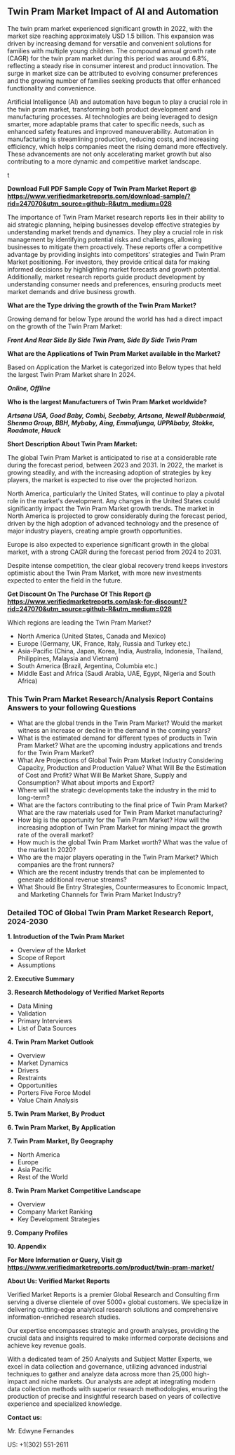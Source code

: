 <h2>Twin Pram Market Impact of AI and Automation</h2><p>The twin pram market experienced significant growth in 2022, with the market size reaching approximately USD 1.5 billion. This expansion was driven by increasing demand for versatile and convenient solutions for families with multiple young children. The compound annual growth rate (CAGR) for the twin pram market during this period was around 6.8%, reflecting a steady rise in consumer interest and product innovation. The surge in market size can be attributed to evolving consumer preferences and the growing number of families seeking products that offer enhanced functionality and convenience.</p><p>Artificial Intelligence (AI) and automation have begun to play a crucial role in the twin pram market, transforming both product development and manufacturing processes. AI technologies are being leveraged to design smarter, more adaptable prams that cater to specific needs, such as enhanced safety features and improved maneuverability. Automation in manufacturing is streamlining production, reducing costs, and increasing efficiency, which helps companies meet the rising demand more effectively. These advancements are not only accelerating market growth but also contributing to a more dynamic and competitive market landscape.</p>t</p><p id="" class=""><strong>Download Full PDF Sample Copy of Twin Pram Market Report @ <a href="https://www.verifiedmarketreports.com/download-sample/?rid=247070&utm_source=github-R&utm_medium=028" target="_blank">https://www.verifiedmarketreports.com/download-sample/?rid=247070&utm_source=github-R&utm_medium=028</a></strong></p><p>The importance of&nbsp;Twin Pram Market research reports lies in their ability to aid strategic planning, helping businesses develop effective strategies by understanding market trends and dynamics. They play a crucial role in risk management by identifying potential risks and challenges, allowing businesses to mitigate them proactively. These reports offer a competitive advantage by providing insights into competitors' strategies and Twin Pram Market positioning. For investors, they provide critical data for making informed decisions by highlighting market forecasts and growth potential. Additionally, market research reports guide product development by understanding consumer needs and preferences, ensuring products meet market demands and drive business growth.</p><p><strong>What are the&nbsp;Type driving the growth of the Twin Pram Market?</strong></p><p id="" class="">Growing demand for below Type around the world has had a direct impact on the growth of the Twin Pram Market:</p><em><strong>Front And Rear Side By Side Twin Pram, Side By Side Twin Pram</strong></em></p><strong>What are the&nbsp;Applications&nbsp;of Twin Pram Market available in the Market?</strong></p><p id="" class="">Based on Application the Market is categorized into Below types that held the largest Twin Pram Market share In 2024.</p><em><strong>Online, Offline</strong></em></p><strong>Who is the largest Manufacturers of Twin Pram Market worldwide?</strong></p><p><em><strong>Artsana USA, Good Baby, Combi, Seebaby, Artsana, Newell Rubbermaid, Shenma Group, BBH, Mybaby, Aing, Emmaljunga, UPPAbaby, Stokke, Roadmate, Hauck</strong></em></p><p id="" class=""><strong>Short Description About Twin Pram Market:</strong></p><p>The global Twin Pram Market is anticipated to rise at a considerable rate during the forecast period, between 2023 and 2031. In 2022, the market is growing steadily, and with the increasing adoption of strategies by key players, the market is expected to rise over the projected horizon.</p><p>North America, particularly the United States, will continue to play a pivotal role in the market's development. Any changes in the United States could significantly impact the Twin Pram Market growth trends. The market in North America is projected to grow considerably during the forecast period, driven by the high adoption of advanced technology and the presence of major industry players, creating ample growth opportunities.</p><p>Europe is also expected to experience significant growth in the global market, with a strong CAGR during the forecast period from 2024 to 2031.</p><p>Despite intense competition, the clear global recovery trend keeps investors optimistic about the Twin Pram Market, with more new investments expected to enter the field in the future.</p><p id="" class=""><strong>Get Discount On The Purchase Of This Report @ <a href="https://www.verifiedmarketreports.com/ask-for-discount/?rid=247070&utm_source=github-R&utm_medium=028" target="_blank">https://www.verifiedmarketreports.com/ask-for-discount/?rid=247070&utm_source=github-R&utm_medium=028</a></strong></p>Which regions are leading the Twin Pram Market?</p><ul><li>North America (United States, Canada and Mexico)</li><li>Europe (Germany, UK, France, Italy, Russia and Turkey etc.)</li><li>Asia-Pacific (China, Japan, Korea, India, Australia, Indonesia, Thailand, Philippines, Malaysia and Vietnam)</li><li>South America (Brazil, Argentina, Columbia etc.)</li><li>Middle East and Africa (Saudi Arabia, UAE, Egypt, Nigeria and South Africa)</li></ul><h3 id="" class="">This Twin Pram Market Research/Analysis Report Contains Answers to your following Questions</h3><ul><li>What are the global trends in the Twin Pram Market? Would the market witness an increase or decline in the demand in the coming years?</li><li>What is the estimated demand for different types of products in Twin Pram Market? What are the upcoming industry applications and trends for the Twin Pram Market?</li><li>What Are Projections of Global Twin Pram Market Industry Considering Capacity, Production and Production Value? What Will Be the Estimation of Cost and Profit? What Will Be Market Share, Supply and Consumption? What about imports and Export?</li><li>Where will the strategic developments take the industry in the mid to long-term?</li><li>What are the factors contributing to the final price of Twin Pram Market? What are the raw materials used for Twin Pram Market manufacturing?</li><li>How big is the opportunity for the Twin Pram Market? How will the increasing adoption of Twin Pram Market for mining impact the growth rate of the overall market?</li><li>How much is the global Twin Pram Market worth? What was the value of the market In 2020?</li><li>Who are the major players operating in the Twin Pram Market? Which companies are the front runners?</li><li>Which are the recent industry trends that can be implemented to generate additional revenue streams?</li><li>What Should Be Entry Strategies, Countermeasures to Economic Impact, and Marketing Channels for Twin Pram Market Industry?</li></ul><h3 id="" class="">Detailed TOC of Global Twin Pram Market Research Report, 2024-2030</h3><p id="" class=""><strong>1. Introduction of the Twin Pram Market</strong></p><ul><li>Overview of the Market</li><li>Scope of Report</li><li>Assumptions</li></ul><p id="" class=""><strong>2. Executive Summary</strong></p><p id="" class=""><strong>3. Research Methodology of Verified Market Reports</strong></p><ul><li>Data Mining</li><li>Validation</li><li>Primary Interviews</li><li>List of Data Sources</li></ul><p id="" class=""><strong>4. Twin Pram Market Outlook</strong></p><ul><li>Overview</li><li>Market Dynamics</li><li>Drivers</li><li>Restraints</li><li>Opportunities</li><li>Porters Five Force Model</li><li>Value Chain Analysis</li></ul><p id="" class=""><strong>5. Twin Pram Market, By Product</strong></p><p id="" class=""><strong>6. Twin Pram Market, By Application</strong></p><p id="" class=""><strong>7. Twin Pram Market, By Geography</strong></p><ul><li>North America</li><li>Europe</li><li>Asia Pacific</li><li>Rest of the World</li></ul><p id="" class=""><strong>8. Twin Pram Market Competitive Landscape</strong></p><ul><li>Overview</li><li>Company Market Ranking</li><li>Key Development Strategies</li></ul><p id="" class=""><strong>9. Company Profiles</strong></p><p id="" class=""><strong>10. Appendix</strong></p><p id="" class=""><strong>For More Information or Query, Visit @ <a href="https://www.verifiedmarketreports.com/product/twin-pram-market/" target="_blank">https://www.verifiedmarketreports.com/product/twin-pram-market/</a></strong></p><p id="" class=""><strong>About Us: Verified Market Reports</strong></p><p id="" class="">Verified Market Reports is a premier Global Research and Consulting firm serving a diverse clientele of over 5000+ global customers. We specialize in delivering cutting-edge analytical research solutions and comprehensive information-enriched research studies.</p><p id="" class="">Our expertise encompasses strategic and growth analyses, providing the crucial data and insights required to make informed corporate decisions and achieve key revenue goals.</p><p id="" class="">With a dedicated team of 250 Analysts and Subject Matter Experts, we excel in data collection and governance, utilizing advanced industrial techniques to gather and analyze data across more than 25,000 high-impact and niche markets. Our analysts are adept at integrating modern data collection methods with superior research methodologies, ensuring the production of precise and insightful research based on years of collective experience and specialized knowledge.</p><p id="" class=""><strong>Contact us:</strong></p><p id="" class="">Mr. Edwyne Fernandes</p><p id="" class="">US: +1(302) 551-2611</p>